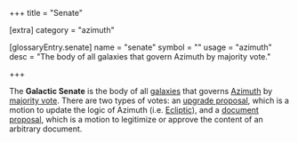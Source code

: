 +++
title = "Senate"

[extra]
category = "azimuth"

[glossaryEntry.senate]
name = "senate"
symbol = ""
usage = "azimuth"
desc = "The body of all galaxies that govern Azimuth by majority vote."

+++

The **Galactic Senate** is the body of all [galaxies](/glossary/galaxy) that governs [Azimuth](/glossary/azimuth) by [majority vote](/glossary/voting). There are two types of votes: an [upgrade proposal](/glossary/upgrade), which is a motion to update the logic of Azimuth (i.e. [Ecliptic](/glossary/ecliptic)), and a [document proposal](/glossary/docvote), which is a motion to legitimize or approve the content of an arbitrary document.
